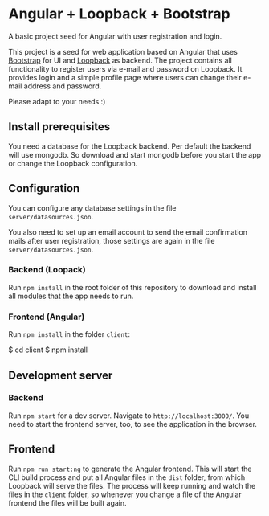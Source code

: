 # Angular + Loopback + Bootstrap

A basic project seed for Angular with user registration and login.

This project is a seed for web application based on Angular that uses
[Bootstrap](https://ng-bootstrap.github.io) for UI and 
[Loopback](https://loopback.io/) as backend. The project contains all
functionality to register users via e-mail and password on Loopback. It
provides login and a simple profile page where users can change their e-mail
address and password.

Please adapt to your needs :)

## Install prerequisites

You need a database for the Loopback backend. Per default the backend will use
mongodb. So download and start mongodb before you start the app or change the
Loopback configuration.

## Configuration

You can configure any database settings in the file `server/datasources.json`.

You also need to set up an email account to send the email confirmation mails
after user registration, those settings are again in the file
`server/datasources.json`.

### Backend (Loopack)
Run `npm install` in the root folder of this repository to download and install
all modules that the app needs to run.

### Frontend (Angular)
Run `npm install` in the folder `client`:

  $ cd client
  $ npm install

## Development server

### Backend
Run `npm start` for a dev server. Navigate to `http://localhost:3000/`. You
need to start the frontend server, too, to see the application in the browser.

## Frontend
Run `npm run start:ng` to generate the Angular frontend. This will start the
CLI build process and put all Angular files in the `dist` folder, from which
Loopback will serve the files. The process will keep running and watch the
files in the `client` folder, so whenever you change a file of the Angular
frontend the files will be built again.